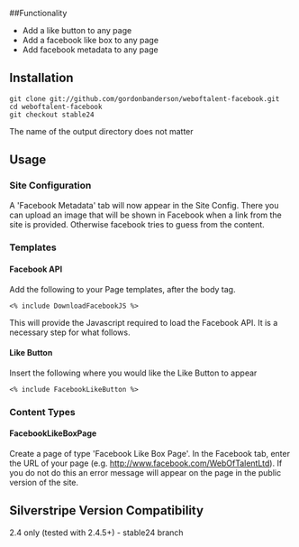 ##Functionality
* Add a like button to any page
* Add a facebook like box to any page
* Add facebook metadata to any page

## Installation
    git clone git://github.com/gordonbanderson/weboftalent-facebook.git
    cd weboftalent-facebook
    git checkout stable24

The name of the output directory does not matter

## Usage
### Site Configuration
A 'Facebook Metadata' tab will now appear in the Site Config.  There you can upload an image that will be shown in Facebook when a link from the site is provided.  Otherwise facebook tries to guess from the content.

### Templates

#### Facebook API
Add the following to your Page templates, after the body tag.

    <% include DownloadFacebookJS %>

This will provide the Javascript required to load the Facebook API.  It is a necessary step for what follows.

#### Like Button
Insert the following where you would like the Like Button to appear

	<% include FacebookLikeButton %>

### Content Types
#### FacebookLikeBoxPage
Create a page of type 'Facebook Like Box Page'.  In the Facebook tab, enter the URL of your page (e.g. http://www.facebook.com/WebOfTalentLtd).  If you do not do this an error message will appear on the page in the public version of the site.


## Silverstripe Version Compatibility
2.4 only (tested with 2.4.5+) - stable24 branch